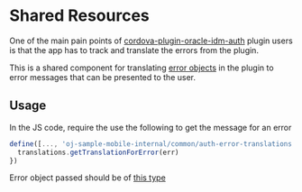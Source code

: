 # Shared Resources

One of the main pain points of [cordova-plugin-oracle-idm-auth](https://github.com/oracle/cordova-plugin-oracle-idm-auth)
plugin users is that the app has to track and translate the errors from the plugin.

This is a shared component for translating [error objects](https://oracle.github.io/cordova-plugin-oracle-idm-auth/global.html#AuthError)
in the plugin to error messages that can be presented to the user.

## Usage

In the JS code, require the  use the following to get the message for an error

```js
define([..., 'oj-sample-mobile-internal/common/auth-error-translations', ...], function(..., translations, ...){
  translations.getTranslationForError(err)
})
```

Error object passed should be of [this type](https://oracle.github.io/cordova-plugin-oracle-idm-auth/global.html#AuthError)
